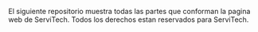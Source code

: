El siguiente repositorio muestra todas las partes que conforman la pagina web de ServiTech.
Todos los derechos estan reservados para ServiTech.